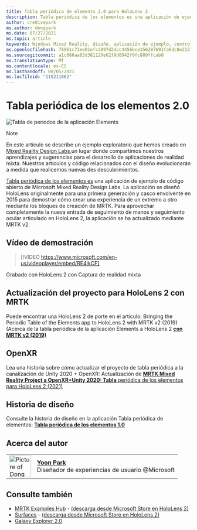 ```yaml
---
title: Tabla periódica de elements 2.0 para HoloLens 2
description: Tabla periódica de los elementos es una aplicación de ejemplo actualizada para HoloLens 2 entrada de seguimiento de manos y seguimiento ocular totalmente articulada.
author: cre8ivepark
ms.author: dongpark
ms.date: 07/27/2021
ms.topic: article
keywords: Windows Mixed Reality, diseño, aplicación de ejemplo, controles, MRTK, Mixed Reality Toolkit, Unity, aplicaciones de ejemplo, aplicaciones de ejemplo, código abierto, Microsoft Store, HoloLens, casco de realidad mixta, casco de realidad mixta de Windows, casco de realidad virtual, OpenXR, Open XR, Unity
ms.openlocfilehash: 78961c73ee01efcd097d2dcc4456bce156287691fa6dc8e2121c817e4812bfac
ms.sourcegitcommit: a1c086aa83d381129e62f9d8942f0fc889ffcab0
ms.translationtype: MT
ms.contentlocale: es-ES
ms.lasthandoff: 08/05/2021
ms.locfileid: "115211862"
---
```

# <a name="periodic-table-of-the-elements-20"></a>Tabla periódica de los elementos 2.0
![Tabla de períodos de la aplicación Elements](../images/MRDL_PeriodicTable.jpg)

>[!NOTE]
>En este artículo se describe un ejemplo exploratorio que hemos creado en [Mixed Reality Design Labs,](https://github.com/Microsoft/MRDesignLabs_Unity)un lugar donde compartimos nuestros aprendizajes y sugerencias para el desarrollo de aplicaciones de realidad mixta. Nuestros artículos y código relacionados con el diseño evolucionarán a medida que realicemos nuevas des descubrimientos.

[Tabla periódica de los elementos es](https://github.com/Microsoft/MRDesignLabs_Unity_PeriodicTable) una aplicación de ejemplo de código abierto de Microsoft Mixed Reality Design Labs. La aplicación se diseñó HoloLens originalmente para una primera generación y casco envolvente en 2015 para demostrar cómo crear una experiencia de un extremo a otro mediante los bloques de creación de MRTK. Para aprovechar completamente la nueva entrada de seguimiento de manos y seguimiento ocular articulado en HoloLens 2, la aplicación se ha actualizado mediante MRTK v2. 

## <a name="demo-video"></a>Vídeo de demostración 
> [!VIDEO https://www.microsoft.com/en-us/videoplayer/embed/RE4IkCF]

Grabado con HoloLens 2 con Captura de realidad mixta


## <a name="upgrading-the-project-for-hololens-2-with-mrtk"></a>Actualización del proyecto para HoloLens 2 con MRTK
Puede encontrar una HoloLens 2 de porte en el artículo: Bringing the Periodic Table of the Elements app to HoloLens 2 with MRTK v2 (2019) (Acerca de la tabla periódica de la aplicación Elements a HoloLens 2 <a href="https://dongyoonpark.medium.com/bringing-the-periodic-table-of-the-elements-app-to-hololens-2-with-mrtk-v2-a6e3d8362158" target="_blank"> **con MRTK v2 (2019)**</a>

## <a name="openxr"></a>OpenXR 
Lea una historia sobre cómo actualizar el proyecto de tabla periódica a la canalización de Unity 2020 + OpenXR: Actualización de <a href="https://dongyoonpark.medium.com/updating-mrtk-mixed-reality-project-to-openxr-unity-2020-periodic-table-of-the-elements-4cf55b0479a4" target="_blank"> **MRTK Mixed Reality Project a OpenXR+Unity 2020: Tabla** periódica de los elementos para HoloLens 2 (2021)</a>

## <a name="design-story"></a>Historia de diseño 
Consulte la historia de diseño en la aplicación Tabla periódica de elementos: [ **Tabla periódica de los elementos 1.0**](periodic-table-of-the-elements.md)

## <a name="about-the-author"></a>Acerca del autor

<table style="border-collapse:collapse" padding-left="0px">
<tr>
<td style="border-style: none" width="60px"><img alt="Picture of Dong Yoon Park" width="60" height="60" src="images/dongyoonpark.jpg"></td>
<td style="border-style: none"><a href="http://dongyoonpark.com" target="_blank"><b>Yoon Park</b></a><br>Diseñador de experiencias de usuario @Microsoft</td>
</tr>
</table>

## <a name="see-also"></a>Consulte también

* [MRTK Examples Hub](/windows/mixed-reality/mrtk-unity/features/example-scenes/example-hub) - [(descarga desde Microsoft Store en HoloLens 2)](https://www.microsoft.com/en-us/p/mrtk-examples-hub/9mv8c39l2sj4)
* [Surfaces](sampleapp-surfaces.md) - [(descarga desde Microsoft Store en HoloLens 2)](https://www.microsoft.com/en-us/p/surfaces/9nvkpv3sk3x0)
* [Galaxy Explorer 2.0](galaxy-explorer-update.md)